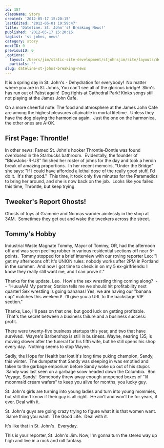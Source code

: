 ```yaml
---
id: 187
className: Story
created: '2012-05-17 15:20:15'
lastEdited: '2012-06-01 19:59:47'
title: 'Dateline: St. John''s! Breaking News!'
published: '2012-05-17 15:20:15'
tagList: 'st johns, news'
category: story
nextID: 0
previousID: 0
_options:
  layout: /Users/jim/static-site-development/stjohnsjim/site/layouts/default.static.ttml
  partials: ""
slug: dateline-st-johns-breaking-news
---
```

<p>It is a spring day in St. John's - Dehydration for everybody!  No matter where you are in St. Johns, You can't see all of the glorious bridge!  Slim's has run out of Pabst again!  Dog fights at Cathedral Park! Kinks songs still not playing at the James John Cafe.</p>
<p>On a more cheerful note: The food and atmosphere at the James John Cafe are among the highest pleasures attainable in mortal lifetime.  Unless they have the dog playing the harmonica again.  Just the one on the harmonica, the other ones are A-OK.</p>
<h2>First Page: Throntle!</h2>
<p>In other news: Famed St. John's hooker Throntle-Dontle was found overdosed in the Starbucks bathroom.  Evidentally, the founder of "BlowJobs-R-US" finished her roster of johns for the day and took a heroin break of amazing proportions.  In her recent memoirs, "Under the Bridge" she says: "If I could have afforded a lethal dose of the really good stuff, I'd do it.  It's that good."  This time, it took only five minutes for the Paramedics to bring her around, and she is now back on the job.  Looks like you failed this time, Throntle, but keep trying.</p>
<h2>Tweeker's Report Ghosts!</h2>
<p>Ghosts of toys at Grammie and Nonnas wander aimlessly in the shop at 3AM.  Sometimes they get out and wake the tweekers across the street. </p>
<h2><a name="squeal"><span ><span >Tommy's Hobby</span></span></a></h2>
<p>Industrial Waste Magnate Tommy, Mayor of Tommy, OR, had the afternoon off and was seen peeling rubber in various residential sections off near 5-points.  Tommy stopped for a brief interview with our roving reporter Leo: "I get my afternoons off: It's UNION rules: nobody works after 2PM in Portland in the summer.  And now I got time to check in on my 5 ex-girlfriends: I know they really still want me, and I can prove it."</p>
<p>Thanks for the update, Leo.  How's the sex wrestling thing coming along?  -- "HuuuAA! My partner, Station tells me we should hit profitability next quarter! Sex wrestling is going bananas! Yes, we are having our "banana cup" matches this weekend!  I'll give you a URL to the backstage VIP section."</p>
<p>Thanks, Leo, I'll pass on that one, but good luck on getting profitable.  That's the secret between a business failure and a business success: profit.</p>
<p>There were twenty-five business startups this year, and two that have survived.  Wayne's Barbershop is still in business. Wayne, nearing 135, is moving slower after the funeral for his fifth wife, but he still opens his shop every day.  Nothing seems to stop Wayne.</p>
<p>Sadly, the Hope for Health bar lost it's long time puking champion, Sandy, this winter.  The dumpster that Sandy was sleeping in was emptied and taken to the garbage emporium before Sandy woke up out of his stupor.  Sandy was last seen on a garbage scow headed down the Columbia.  Bon Voyage, Sandy!  Somebody threw away enough unopened boxes of "lil moonmaid cream wafers" to keep you alive for months, you lucky guy.</p>
<p>St. John's girls are turning into young ladies and turn into young mommies, but still don't know if their guy is all right.  He ain't and won't be for years, if ever. Deal with it.</p>
<p>St. John's guys are going crazy trying to figure what it is that women want.  Same thing you want.  The Good Life.  Deal with it.</p>
<p>It's like that in St. John's.  Everyday.</p>
<p>This is your reporter, St. John's Jim. Now, I'm gonna turn the stereo way up high and live in a rock and roll fantasy.</p>